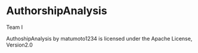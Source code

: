 # AuthorshipAnalysis

Team I

AuthoshipAnalysis by matumoto1234 is licensed under the Apache License, Version2.0
